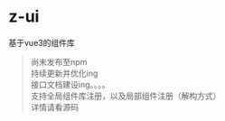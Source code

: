# z-ui  
基于vue3的组件库  
>尚未发布至npm  
>持续更新并优化ing  
>接口文档建设ing。。。。  
>支持全局组件库注册，以及局部组件注册（解构方式）  
>详情请看源码  
